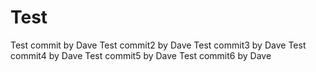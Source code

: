 # Test
Test commit by Dave
Test commit2 by Dave
Test commit3 by Dave
Test commit4 by Dave
Test commit5 by Dave
Test commit6 by Dave
